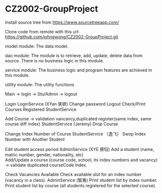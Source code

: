 # CZ2002-GroupProject

Install source tree from https://www.sourcetreeapp.com/

Clone code from remote with this url: https://github.com/johnewong/CZ2002-GroupProject.git


model module: The data model.

dao module: The module is to retrieve, add, update, delete data from source. There is no business logic in this module.

service module: The business logic and program features are achieved in this module. 

utility module: The utility functions



Main -> login -> Stu/Admin -> logout

Login			LoginService  (XYan 笑妍) 
Change password 
Logout
Check/Print Courses Registered StudentService

Add Course -> validation  vancancy,duplicated register(same index, same course diff index) 		 StudentService (Jeremy) 
Drop Course 

Change Index Number of Course    StudentService （逸飞）
Swop Index Number with Another Student

Edit student access period   AdminService (XYE 蔡钰)
Add a student (name, matric number, gender, nationality, etc)  
Add/Update a course (course code, school, its index numbers and vacancy) -> validate duplicated courseCode index.

Check Vacancies Available 
Check available slot for an index number (vacancy in a class).  AdminService (智勇)
Print student list by index number.
Print student list by course (all students registered for the selected course).

